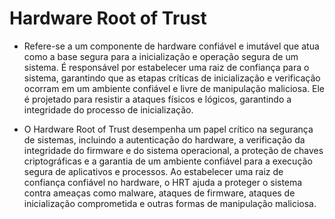 # Hardware Root of Trust

* Refere-se a um componente de hardware confiável e imutável que atua como a base segura para a inicialização e operação segura de um sistema. É responsável por estabelecer uma raiz de confiança para o sistema, garantindo que as etapas críticas de inicialização e verificação ocorram em um ambiente confiável e livre de manipulação maliciosa. Ele é projetado para resistir a ataques físicos e lógicos, garantindo a integridade do processo de inicialização.

* O Hardware Root of Trust desempenha um papel crítico na segurança de sistemas, incluindo a autenticação do hardware, a verificação da integridade do firmware e do sistema operacional, a proteção de chaves criptográficas e a garantia de um ambiente confiável para a execução segura de aplicativos e processos. Ao estabelecer uma raiz de confiança confiável no hardware, o HRT ajuda a proteger o sistema contra ameaças como malware, ataques de firmware, ataques de inicialização comprometida e outras formas de manipulação maliciosa.

